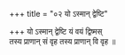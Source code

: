 +++
title = "०२ यो ऽस्मान् द्वेष्टि"

+++
यो ऽस्मान् द्वेष्टि यं वयं द्विष्मस्  
तस्य प्राणान् सं वृह तस्य प्राणान् वि वृह ॥